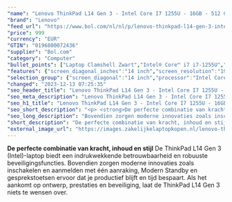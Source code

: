 ```yaml
---
"name": "Lenovo ThinkPad L14 Gen 3 - Intel Core I7 1255U - 16GB - 512 GB - 14'' Full HD IPS -Windows 11 Pro -IR CAM-"
"brand": "Lenovo"
"feed_url": "https://www.bol.com/nl/nl/p/lenovo-thinkpad-l14-gen-3-intel-core-i7-1255u-16gb-512-gb-14-full-hd-ips-windows-11-pro-ir-cam/9300000161240283"
"price": 999
"currency": "EUR"
"GTIN": "0196800072436"
"supplier": "Bol.com"
"category": "Computer"
"bullet_points": ["Laptop Clamshell Zwart","Intel® Core™ i7 i7-1255U","35,6 cm (14\") Full HD 1920 x 1080 Pixels IPS LED backlight 16:9","16 GB DDR4-SDRAM 3200 MHz 1 x 16 GB","512 GB SSD","Intel Iris Xe Graphics","Wi-Fi 6 (802.11ax) Ethernet LAN 100,1000 Mbit/s Bluetooth 5.1","Lithium-Polymeer (LiPo) 57 Wh 65 W","Windows 11 Pro 64-bit"]
"features": {"screen_diagonal_inches":"14 inch","screen_resolution":"1920 x 1080 Pixels","processor_family":"Intel® Core™ i7","memory_size":"16 GB","memory_type":"DDR4-SDRAM","total_storage_space":"512 GB","operating_system":"Windows","battery_capacity":"57 Wh","width":"325,4 mm","depth":"217 mm","weight":"1,39 kg","graphics_card":"Intel Iris Xe Graphics"}
"selection_group": {"screen_diagonal":"14 inch","processor":"Intel Core i7","changed_price_past_3_days":false,"product_family":"ThinkPad"}
"changed": "2023-12-13 07:25:35"
"seo_header_title": "Lenovo ThinkPad L14 Gen 3 - Intel Core I7 1255U - 16GB - 512 GB - 14'' Full HD IPS -Windows 11 Pro -IR CAM-"
"seo_meta_description": "Lenovo ThinkPad L14 Gen 3 - Intel Core I7 1255U - 16GB - 512 GB - 14'' Full HD IPS -Windows 11 Pro -IR CAM-"
"seo_h1_title": "Lenovo ThinkPad L14 Gen 3 - Intel Core I7 1255U - 16GB - 512 GB - 14'' Full HD IPS -Windows 11 Pro -IR CAM-"
"seo_short_description": "<p> <strong>De perfecte combinatie van kracht, inhoud en stijl</strong> De ThinkPad L14 Gen 3 (Intel)-laptop biedt een indrukwekkende betrouwbaarheid en robuuste beveiligingsfuncties."
"seo_long_description": "Bovendien zorgen moderne innovaties zoals inschakelen en aanmelden met één aanraking, Modern Standby en gesprekstoetsen ervoor dat je productief blijft en tijd bespaart. Als het aankomt op ontwerp, prestaties en beveiliging, laat de ThinkPad L14 Gen 3 niets te wensen over. </p>"
"short_description": "De perfecte combinatie van kracht, inhoud en stijl De ThinkPad L14 Gen 3 (Intel)-laptop biedt een indrukwekkende betrouwbaarheid en robuuste beveiligingsfuncties. Bovendien zorgen moderne innovaties zoals inschakelen en aanmelden met één aanraking, Modern Standby en gesprekstoetsen ervoor dat je productief blijft en tijd bespaart. Als het aankomt op ontwerp, prestaties en beveiliging, laat de ThinkPad L14 Gen 3 niets te wensen over."
"external_image_url": "https://images.zakelijkelaptopkopen.nl/lenovo-thinkpad-l14-gen-3-intel-core-i7-1255u-16gb-512-gb-14-full-hd-ips-windows-11-pro-ir-cam.webp"
---
```


<p> <strong>De perfecte combinatie van kracht, inhoud en stijl</strong> De ThinkPad L14 Gen 3 (Intel)-laptop biedt een indrukwekkende betrouwbaarheid en robuuste beveiligingsfuncties. Bovendien zorgen moderne innovaties zoals inschakelen en aanmelden met één aanraking, Modern Standby en gesprekstoetsen ervoor dat je productief blijft en tijd bespaart. Als het aankomt op ontwerp, prestaties en beveiliging, laat de ThinkPad L14 Gen 3 niets te wensen over. </p>